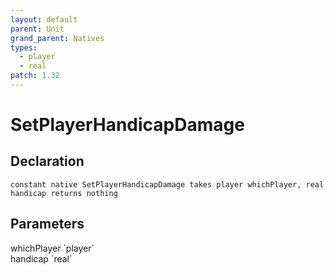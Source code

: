 ```yaml
---
layout: default
parent: Unit
grand_parent: Natives
types:
  - player
  - real
patch: 1.32
---
```


# SetPlayerHandicapDamage

## Declaration

```
constant native SetPlayerHandicapDamage takes player whichPlayer, real handicap returns nothing
```

## Parameters
<dl>
  <dt>whichPlayer `player`</dt>
  <dd></dd>

  <dt>handicap `real`</dt>
  <dd></dd>
</dl>
